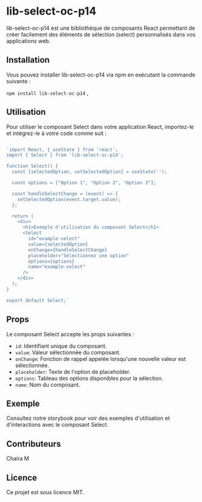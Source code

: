 # lib-select-oc-p14

lib-select-oc-p14 est une bibliothèque de composants React permettant de créer facilement des éléments de sélection (select) personnalisés dans vos applications web.

## Installation

Vous pouvez installer lib-select-oc-p14 via npm en exécutant la commande suivante :

`npm install lib-select-oc-p14` ,

## Utilisation

Pour utiliser le composant Select dans votre application React, importez-le et intégrez-le à votre code comme suit :

```javascript

`import React, { useState } from 'react';
import { Select } from 'lib-select-oc-p14';

function Select() {
  const [selectedOption, setSelectedOption] = useState('');

  const options = ["Option 1", "Option 2", "Option 3"];

  const handleSelectChange = (event) => {
    setSelectedOption(event.target.value);
  };

  return (
    <div>
      <h1>Exemple d'utilisation du composant Select</h1>
      <Select
        id="example-select"
        value={selectedOption}
        onChange={handleSelectChange}
        placeholder="Sélectionnez une option"
        options={options}
        name="example-select"
      />
    </div>
  );
}

export default Select;` 
```

## Props

Le composant Select accepte les props suivantes :

- `id`: Identifiant unique du composant.
- `value`: Valeur sélectionnée du composant.
- `onChange`: Fonction de rappel appelée lorsqu'une nouvelle valeur est sélectionnée.
- `placeholder`: Texte de l'option de placeholder.
- `options`: Tableau des options disponibles pour la sélection.
- `name`: Nom du composant.

## Exemple

Consultez notre storybook pour voir des exemples d'utilisation et d'interactions avec le composant Select.

## Contributeurs

Chaira M

## Licence

Ce projet est sous licence MIT.
